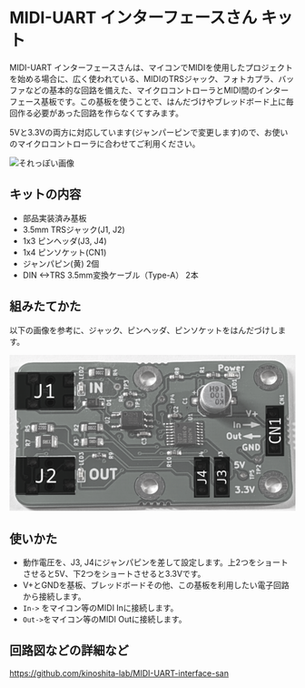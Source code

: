 # MIDI-UART インターフェースさん キット

MIDI-UART インターフェースさんは、マイコンでMIDIを使用したプロジェクトを始める場合に、広く使われている、MIDIのTRSジャック、フォトカプラ、バッファなどの基本的な回路を備えた、マイクロコントローラとMIDI間のインターフェース基板です。この基板を使うことで、はんだづけやブレッドボード上に毎回作る必要があった回路を作らなくてすみます。

5Vと3.3Vの両方に対応しています(ジャンパーピンで変更します)ので、お使いのマイクロコントローラに合わせてご利用ください。

![それっぽい画像](./image.png)

## キットの内容

- 部品実装済み基板
- 3.5mm TRSジャック(J1, J2)
- 1x3 ピンヘッダ(J3, J4)
- 1x4 ピンソケット(CN1)
- ジャンパピン(黄) 2個
- DIN <->TRS 3.5mm変換ケーブル（Type-A） 2本

## 組みたてかた

以下の画像を参考に、ジャック、ピンヘッダ、ピンソケットをはんだづけします。

![howto_assemble | width=400](howto_assemble.png)

## 使いかた

- 動作電圧を、J3, J4にジャンパピンを差して設定します。上2つをショートさせると5V、下2つをショートさせると3.3Vです。
- V+とGNDを基板、ブレッドボードその他、この基板を利用したい電子回路から接続します。
- `In->` をマイコン等のMIDI Inに接続します。
- `Out->`をマイコン等のMIDI Outに接続します。

## 回路図などの詳細など

<https://github.com/kinoshita-lab/MIDI-UART-interface-san>
